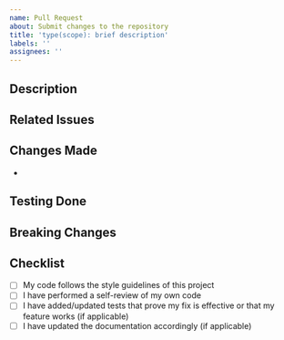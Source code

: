 ```yaml
---
name: Pull Request
about: Submit changes to the repository
title: 'type(scope): brief description'
labels: ''
assignees: ''
---
```


<!-- 
IMPORTANT: 
- Title format: type(scope): brief description
  - type: feat, fix, docs, style, refactor, perf, test, build, ci, chore, revert
  - scope: component affected (e.g., bash, tmux, git)
  - description: concise summary of the changes
- Please provide complete information following the template below
-->

## Description
<!-- Describe the changes introduced by this PR and the motivation behind them -->

## Related Issues
<!-- Link to any related issues using the format: Fixes #issue_number, Resolves #issue_number -->

## Changes Made
<!-- List the specific changes made in this PR -->
- 

## Testing Done
<!-- Describe the testing you've done to verify your changes work properly -->

## Breaking Changes
<!-- List any breaking changes and migration steps required, if applicable -->

## Checklist
- [ ] My code follows the style guidelines of this project
- [ ] I have performed a self-review of my own code
- [ ] I have added/updated tests that prove my fix is effective or that my feature works (if applicable)
- [ ] I have updated the documentation accordingly (if applicable)
